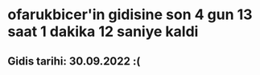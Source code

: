 # ofarukbicer'in gidisine son 4 gun 13 saat 1 dakika 12 saniye kaldi

## Gidis tarihi: 30.09.2022 :(
